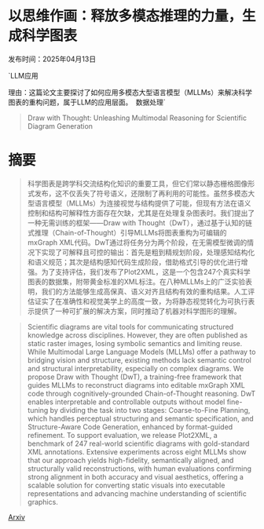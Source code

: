 # 以思维作画：释放多模态推理的力量，生成科学图表

发布时间：2025年04月13日

`LLM应用

理由：这篇论文主要探讨了如何应用多模态大型语言模型（MLLMs）来解决科学图表的重构问题，属于LLM的应用层面。` `数据处理`

> Draw with Thought: Unleashing Multimodal Reasoning for Scientific Diagram Generation

# 摘要

> 科学图表是跨学科交流结构化知识的重要工具，但它们常以静态栅格图像形式发布，这不仅丢失了符号语义，还限制了再利用的可能性。虽然多模态大型语言模型（MLLMs）为连接视觉与结构提供了可能，但现有方法在语义控制和结构可解释性方面存在欠缺，尤其是在处理复杂图表时。我们提出了一种无需训练的框架——Draw with Thought（DwT），通过基于认知的链式推理（Chain-of-Thought）引导MLLMs将图表重构为可编辑的mxGraph XML代码。DwT通过将任务分为两个阶段，在无需模型微调的情况下实现了可解释且可控的输出：首先是粗到精规划阶段，处理感知结构化和语义规范；其次是结构感知代码生成阶段，借助格式引导的优化进行增强。为了支持评估，我们发布了Plot2XML，这是一个包含247个真实科学图表的数据集，附带黄金标准的XML标注。在八种MLLMs上的广泛实验表明，我们的方法能够生成高保真、语义对齐且结构有效的重构结果。人工评估证实了在准确性和视觉美学上的高度一致，为将静态视觉转化为可执行表示提供了一种可扩展的解决方案，同时推动了机器对科学图形的理解。

> Scientific diagrams are vital tools for communicating structured knowledge across disciplines. However, they are often published as static raster images, losing symbolic semantics and limiting reuse. While Multimodal Large Language Models (MLLMs) offer a pathway to bridging vision and structure, existing methods lack semantic control and structural interpretability, especially on complex diagrams. We propose Draw with Thought (DwT), a training-free framework that guides MLLMs to reconstruct diagrams into editable mxGraph XML code through cognitively-grounded Chain-of-Thought reasoning. DwT enables interpretable and controllable outputs without model fine-tuning by dividing the task into two stages: Coarse-to-Fine Planning, which handles perceptual structuring and semantic specification, and Structure-Aware Code Generation, enhanced by format-guided refinement. To support evaluation, we release Plot2XML, a benchmark of 247 real-world scientific diagrams with gold-standard XML annotations. Extensive experiments across eight MLLMs show that our approach yields high-fidelity, semantically aligned, and structurally valid reconstructions, with human evaluations confirming strong alignment in both accuracy and visual aesthetics, offering a scalable solution for converting static visuals into executable representations and advancing machine understanding of scientific graphics.

[Arxiv](https://arxiv.org/abs/2504.09479)